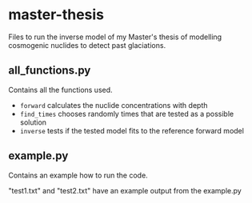 # master-thesis

Files to run the inverse model of my Master's thesis of modelling cosmogenic nuclides to detect past glaciations.

## all_functions.py
Contains all the functions used.
- `forward` calculates the nuclide concentrations with depth
- `find_times` chooses randomly times that are tested as a possible solution
- `inverse` tests if the tested model fits to the reference forward model

## example.py
Contains an example how to run the code.

"test1.txt" and "test2.txt" have an example output from the example.py
